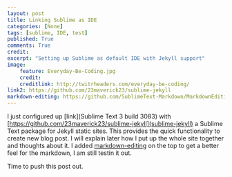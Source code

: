 ```yaml
---
layout: post
title: Linking Sublime as IDE
categories: [None]
tags: [sublime, IDE, test]
published: True
comments: True
credit: 
excerpt: "Setting up Sublime as default IDE with Jekyll support"
image: 
    feature: Everyday-Be-Coding.jpg
    credit:
    creditlink: http://twitrheaders.com/everyday-be-coding/
link2: https://github.com/23maverick23/sublime-jekyll
markdown-editing: https://github.com/SublimeText-Markdown/MarkdownEditing
---
```


I just configured up [link](Sublime Text 3 build 3083) with [https://github.com/23maverick23/sublime-jekyll](sublime-jekyll) a Sublime Text package for Jekyll static sites. This provides the quick functionality to create new blog post. I will explain later how I put up the whole site together and thoughts about it.
I added [markdown-editing](MarkdownEditing) on the top to get a better feel for the markdown, I am still testin it out.

Time to push this post out.
